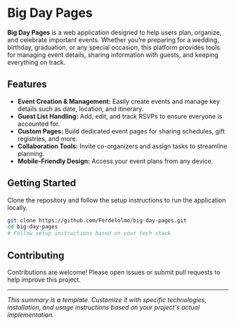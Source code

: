 # Big Day Pages

**Big Day Pages** is a web application designed to help users plan, organize, and celebrate important events. Whether you’re preparing for a wedding, birthday, graduation, or any special occasion, this platform provides tools for managing event details, sharing information with guests, and keeping everything on track.

## Features

- **Event Creation & Management:** Easily create events and manage key details such as date, location, and itinerary.
- **Guest List Handling:** Add, edit, and track RSVPs to ensure everyone is accounted for.
- **Custom Pages:** Build dedicated event pages for sharing schedules, gift registries, and more.
- **Collaboration Tools:** Invite co-organizers and assign tasks to streamline planning.
- **Mobile-Friendly Design:** Access your event plans from any device.

## Getting Started

Clone the repository and follow the setup instructions to run the application locally.

```bash
git clone https://github.com/Ferdelolmo/big-day-pages.git
cd big-day-pages
# Follow setup instructions based on your tech stack
```

## Contributing

Contributions are welcome! Please open issues or submit pull requests to help improve this project.

---

_This summary is a template. Customize it with specific technologies, installation, and usage instructions based on your project's actual implementation._
